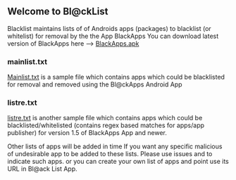 ## Welcome to Bl@ckList

Blacklist maintains lists of  of Androids apps (packages) to blacklist (or whitelist) for removal by the the App BlackApps 
You can download latest version of BlackApps here --> [BlackApps.apk](https://github.com/blackappslist/blacklists/blob/master/BlackApps.apk?raw=true)


###  mainlist.txt

[Mainlist.txt](https://github.com/blackappslist/blacklists/raw/master/mainlist.txt) is a sample file which contains apps which could be blacklisted for removal and removed using the Bl@ckApps Android App


### listre.txt
[listre.txt](https://github.com/blackappslist/blacklists/raw/master/mainlist.txt) is another sample file which contains apps which could be blacklisted/whitelisted (contains regex based matches for apps/app publisher) for version 1.5 of BlackApps App and newer.


Other lists of apps will be added in  time
If you want any specific malicious of undesirable app to be added to these lists. Please use issues and to indicate such apps. or you can create your own list of apps and point use its URL in Bl@ack List App.
